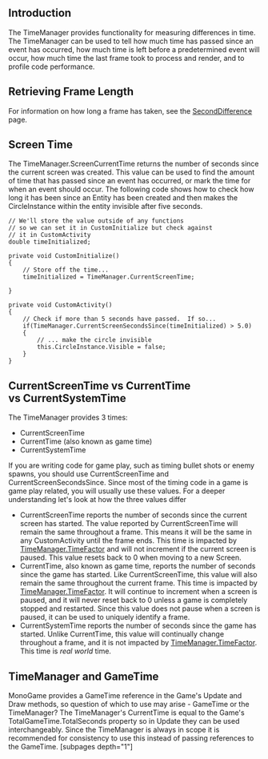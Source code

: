 ## Introduction

The TimeManager provides functionality for measuring differences in time. The TimeManager can be used to tell how much time has passed since an event has occurred, how much time is left before a predetermined event will occur, how much time the last frame took to process and render, and to profile code performance.

## Retrieving Frame Length

For information on how long a frame has taken, see the [SecondDifference](/frb/docs/index.php?title=FlatRedBall.TimeManager.SecondDifference.md "FlatRedBall.TimeManager.SecondDifference") page.

## Screen Time

The TimeManager.ScreenCurrentTime returns the number of seconds since the current screen was created. This value can be used to find the amount of time that has passed since an event has occurred, or mark the time for when an event should occur. The following code shows how to check how long it has been since an Entity has been created and then makes the CircleInstance within the entity invisible after five seconds.

    // We'll store the value outside of any functions
    // so we can set it in CustomInitialize but check against
    // it in CustomActivity
    double timeInitialized;

    private void CustomInitialize()
    {
        // Store off the time...
        timeInitialized = TimeManager.CurrentScreenTime;

    }

    private void CustomActivity()
    {
        // Check if more than 5 seconds have passed.  If so...
        if(TimeManager.CurrentScreenSecondsSince(timeInitialized) > 5.0)
        {
            // ... make the circle invisible
            this.CircleInstance.Visible = false;
        }
    }

## CurrentScreenTime vs CurrentTime vs CurrentSystemTime

The TimeManager provides 3 times:

-   CurrentScreenTime
-   CurrentTime (also known as game time)
-   CurrentSystemTime

If you are writing code for game play, such as timing bullet shots or enemy spawns, you should use CurrentScreenTime and CurrentScreenSecondsSince. Since most of the timing code in a game is game play related, you will usually use these values. For a deeper understanding let's look at how the three values differ

-   CurrentScreenTime reports the number of seconds since the current screen has started. The value reported by CurrentScreenTime will remain the same throughout a frame. This means it will be the same in any CustomActivity until the frame ends. This time is impacted by [TimeManager.TimeFactor](/documentation/api/flatredball/flatredball-timemanager/flatredball-timemanager-timefactor/.md) and will not increment if the current screen is paused. This value resets back to 0 when moving to a new Screen.
-   CurrentTime, also known as game time, reports the number of seconds since the game has started. Like CurrentScreenTime, this value will also remain the same throughout the current frame. This time is impacted by [TimeManager.TimeFactor](/documentation/api/flatredball/flatredball-timemanager/flatredball-timemanager-timefactor/.md). It will continue to increment when a screen is paused, and it will never reset back to 0 unless a game is completely stopped and restarted. Since this value does not pause when a screen is paused, it can be used to uniquely identify a frame.
-   CurrentSystemTime reports the number of seconds since the game has started. Unlike CurrentTime, this value will continually change throughout a frame, and it is not impacted by [TimeManager.TimeFactor](/documentation/api/flatredball/flatredball-timemanager/flatredball-timemanager-timefactor/.md). This time is *real world* time.

## TimeManager and GameTime

MonoGame provides a GameTime reference in the Game's Update and Draw methods, so question of which to use may arise - GameTime or the TimeManager? The TimeManager's CurrentTime is equal to the Game's TotalGameTime.TotalSeconds property so in Update they can be used interchangeably. Since the TimeManager is always in scope it is recommended for consistency to use this instead of passing references to the GameTime. \[subpages depth="1"\]

## 
